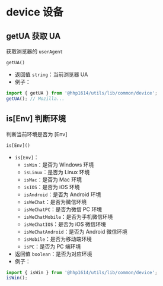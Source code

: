 # device 设备

## getUA 获取 UA

获取浏览器的 `userAgent`

```text
getUA()
```

- 返回值 `string`：当前浏览器 UA
- 例子：

```js
import { getUA } from '@hhp1614/utils/lib/common/device';
getUA(); // Mozilla...
```

## is[Env] 判断环境

判断当前环境是否为 [Env]

```text
is[Env]()
```

- `is[Env]`：
  - `isWin`：是否为 Windows 环境
  - `isLinux`：是否为 Linux 环境
  - `isMac`：是否为 Mac 环境
  - `isIOS`：是否为 iOS 环境
  - `isAndroid`：是否为 Android 环境
  - `isWeChat`：是否为微信环境
  - `isWeChatPC`：是否为微信 PC 环境
  - `isWeChatMobile`：是否为手机微信环境
  - `isWeChatIOS`：是否为 iOS 微信环境
  - `isWeChatAndroid`：是否为 Android 微信环境
  - `isMobile`：是否为移动端环境
  - `isPC`：是否为 PC 端环境
- 返回值 `boolean`：是否为对应环境
- 例子：

```js
import { isWin } from '@hhp1614/utils/lib/common/device';
isWin();
```
